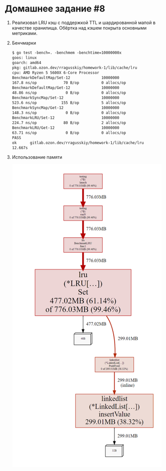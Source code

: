 # Домашнее задание #8

1. Реализовал LRU кэш с поддержкой TTL и шардированной мапой в качестве хранилища.
Обёртка над кэшем покрыта основными метриками.

2. Бенчмарки
    ```
    $ go test -bench=. -benchmem -benchtime=10000000x
    goos: linux
    goarch: amd64
    pkg: gitlab.ozon.dev/rragusskiy/homework-1/lib/cache/lru
    cpu: AMD Ryzen 5 5600X 6-Core Processor
    BenchmarkDefaultMap/Set-12              10000000               167.8 ns/op            70 B/op          0 allocs/op
    BenchmarkDefaultMap/Get-12              10000000               48.86 ns/op             0 B/op          0 allocs/op
    BenchmarkSyncMap/Set-12                 10000000               523.6 ns/op           155 B/op          5 allocs/op
    BenchmarkSyncMap/Get-12                 10000000               148.3 ns/op             0 B/op          0 allocs/op
    BenchmarkLRU/Set-12                     10000000               224.7 ns/op            80 B/op          2 allocs/op
    BenchmarkLRU/Get-12                     10000000               63.71 ns/op             0 B/op          0 allocs/op
    PASS
    ok      gitlab.ozon.dev/rragusskiy/homework-1/lib/cache/lru     12.667s
    ```

3. Использование памяти

   ![Использование памяти](./readmeImages/img.png)